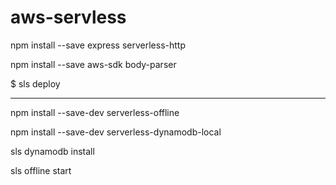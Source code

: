 # aws-servless

npm install --save express serverless-http

npm install --save aws-sdk body-parser

$ sls deploy

_____________________

npm install --save-dev serverless-offline

npm install --save-dev serverless-dynamodb-local

sls dynamodb install

sls offline start
